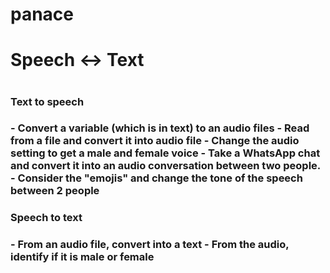 # panace
<h1>Speech <-> Text<h1>
<h3>Text to speech<h3>
- Convert a variable (which is in text) to an audio files
- Read from a file and convert it into audio file
- Change the audio setting to get a male and female voice
- Take a WhatsApp chat and convert it into an audio conversation between two people.
- Consider the "emojis" and change the tone of the speech between 2 people
<h3>Speech to text<h3>
- From an audio file, convert into a text
- From the audio, identify if it is male or female
